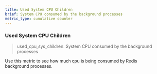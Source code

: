 ```yaml
---
title: Used System CPU Children
brief: System CPU consumed by the background processes
metric_type: cumulative counter
---
```

### Used System CPU Children

> used_cpu_sys_children: System CPU consumed by the background processes

Use this metric to see how much cpu is being consumed by Redis background processes.
